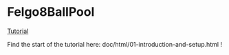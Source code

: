 # Felgo8BallPool
[Tutorial](https://htmlpreview.github.io/?https://github.com/atiemark/Felgo8BallPool/blob/main/doc/index.html)

Find the start of the tutorial here: doc/html/01-introduction-and-setup.html !
